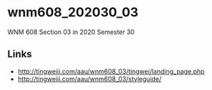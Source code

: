# wnm608_202030_03
WNM 608 Section 03 in 2020 Semester 30

## Links

- http://tingweiii.com/aau/wnm608_03/tingwei/landing_page.php
- http://tingweiii.com/aau/wnm608_03/styleguide/

